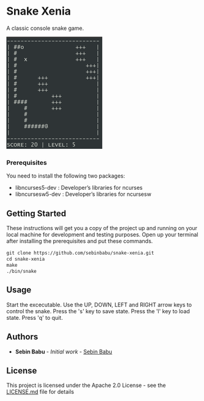 # Snake Xenia

A classic console snake game.

![Snake Xenia](https://raw.githubusercontent.com/sebinbabu/snake-xenia/master/game.png)


### Prerequisites

You need to install the following two packages: 
* libncurses5-dev : Developer’s libraries for ncurses
* libncursesw5-dev : Developer’s libraries for ncursesw

## Getting Started

These instructions will get you a copy of the project up and running on your local machine for development and testing purposes. Open up your terminal after installing the prerequisites and put these commands.

```
git clone https://github.com/sebinbabu/snake-xenia.git
cd snake-xenia
make
./bin/snake
```
## Usage

Start the excecutable. Use the UP, DOWN, LEFT and RIGHT arrow keys to control the snake. Press the 's' key to save state. Press the 'l' key to load state. Press 'q' to quit.

## Authors

* **Sebin Babu** - *Initial work* - [Sebin Babu](https://github.com/sebinbabu)

## License

This project is licensed under the Apache 2.0 License - see the [LICENSE.md](LICENSE.md) file for details


